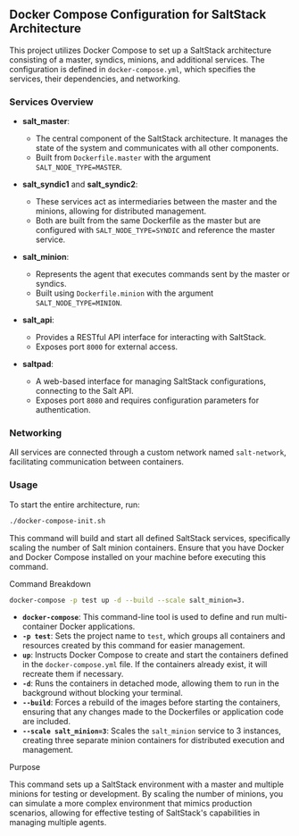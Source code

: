 ## Docker Compose Configuration for SaltStack Architecture

This project utilizes Docker Compose to set up a SaltStack architecture consisting of a master, syndics, minions, and additional services. The configuration is defined in `docker-compose.yml`, which specifies the services, their dependencies, and networking.

### Services Overview

- **salt_master**: 
  - The central component of the SaltStack architecture. It manages the state of the system and communicates with all other components.
  - Built from `Dockerfile.master` with the argument `SALT_NODE_TYPE=MASTER`.

- **salt_syndic1** and **salt_syndic2**: 
  - These services act as intermediaries between the master and the minions, allowing for distributed management.
  - Both are built from the same Dockerfile as the master but are configured with `SALT_NODE_TYPE=SYNDIC` and reference the master service.

- **salt_minion**: 
  - Represents the agent that executes commands sent by the master or syndics.
  - Built using `Dockerfile.minion` with the argument `SALT_NODE_TYPE=MINION`.

- **salt_api**: 
  - Provides a RESTful API interface for interacting with SaltStack.
  - Exposes port `8000` for external access.

- **saltpad**: 
  - A web-based interface for managing SaltStack configurations, connecting to the Salt API.
  - Exposes port `8080` and requires configuration parameters for authentication.

### Networking

All services are connected through a custom network named `salt-network`, facilitating communication between containers.

### Usage

To start the entire architecture, run:
```bash
./docker-compose-init.sh
```

This command will build and start all defined SaltStack services, specifically scaling the number of Salt minion containers.
Ensure that you have Docker and Docker Compose installed on your machine before executing this command.

Command Breakdown

```bash
docker-compose -p test up -d --build --scale salt_minion=3. 
```

- **`docker-compose`**: This command-line tool is used to define and run multi-container Docker applications.
- **`-p test`**: Sets the project name to `test`, which groups all containers and resources created by this command for easier management.
- **`up`**: Instructs Docker Compose to create and start the containers defined in the `docker-compose.yml` file. If the containers already exist, it will recreate them if necessary.
- **`-d`**: Runs the containers in detached mode, allowing them to run in the background without blocking your terminal.
- **`--build`**: Forces a rebuild of the images before starting the containers, ensuring that any changes made to the Dockerfiles or application code are included.
- **`--scale salt_minion=3`**: Scales the `salt_minion` service to 3 instances, creating three separate minion containers for distributed execution and management.

Purpose

This command sets up a SaltStack environment with a master and multiple minions for testing or development. By scaling the number of minions, you can simulate a more complex environment that mimics production scenarios, allowing for effective testing of SaltStack's capabilities in managing multiple agents.